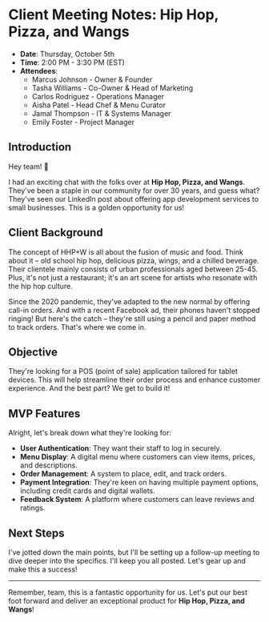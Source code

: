 # **Client Meeting Notes: Hip Hop, Pizza, and Wangs**

- **Date**: Thursday, October 5th
- **Time**: 2:00 PM - 3:30 PM (EST)  
- **Attendees**: 
  - Marcus Johnson - Owner & Founder
  - Tasha Williams - Co-Owner & Head of Marketing
  - Carlos Rodriguez - Operations Manager
  - Aisha Patel - Head Chef & Menu Curator
  - Jamal Thompson - IT & Systems Manager
  - Emily Foster - Project Manager

## **Introduction**

Hey team! 🚀

I had an exciting chat with the folks over at **Hip Hop, Pizza, and Wangs**. They've been a staple in our community for over 30 years, and guess what? They've seen our LinkedIn post about offering app development services to small businesses. This is a golden opportunity for us!

## **Client Background**

The concept of HHP+W is all about the fusion of music and food. Think about it – old school hip hop, delicious pizza, wings, and a chilled beverage. Their clientele mainly consists of urban professionals aged between 25-45. Plus, it's not just a restaurant; it's an art scene for artists who resonate with the hip hop culture.

Since the 2020 pandemic, they've adapted to the new normal by offering call-in orders. And with a recent Facebook ad, their phones haven't stopped ringing! But here's the catch – they're still using a pencil and paper method to track orders. That's where we come in.

## **Objective**

They're looking for a POS (point of sale) application tailored for tablet devices. This will help streamline their order process and enhance customer experience. And the best part? We get to build it!

## **MVP Features**

Alright, let's break down what they're looking for:

- **User Authentication**: They want their staff to log in securely.
- **Menu Display**: A digital menu where customers can view items, prices, and descriptions.
- **Order Management**: A system to place, edit, and track orders.
- **Payment Integration**: They're keen on having multiple payment options, including credit cards and digital wallets.
- **Feedback System**: A platform where customers can leave reviews and ratings.

## **Next Steps**

I've jotted down the main points, but I'll be setting up a follow-up meeting to dive deeper into the specifics. I'll keep you all posted. Let's gear up and make this a success!

---

Remember, team, this is a fantastic opportunity for us. Let's put our best foot forward and deliver an exceptional product for **Hip Hop, Pizza, and Wangs**!
